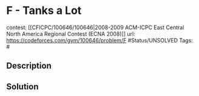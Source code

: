 # F - Tanks a Lot

contest: [[CFICPC/100646/100646|2008-2009 ACM-ICPC East Central North America Regional Contest (ECNA 2008)]]
url: https://codeforces.com/gym/100646/problem/F
#Status/UNSOLVED
Tags: #

## Description

## Solution

